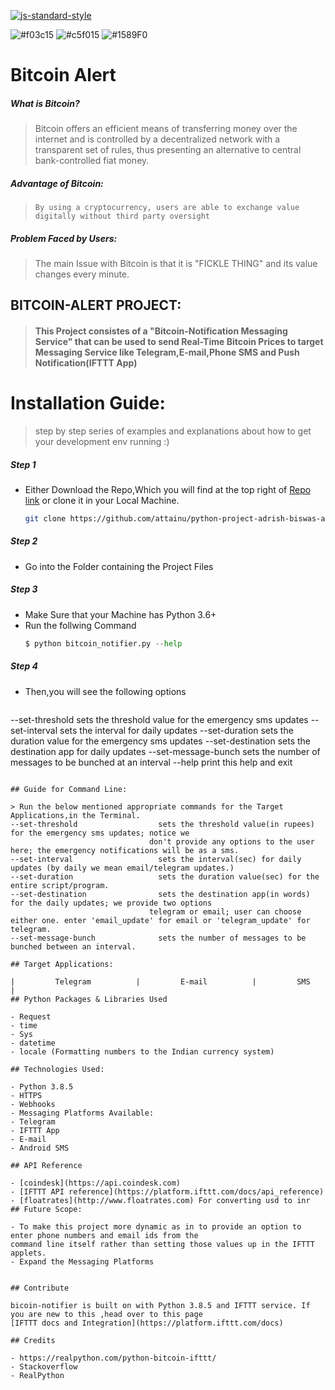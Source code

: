 [![js-standard-style](https://img.shields.io/badge/code%20style-standard-brightgreen.svg?style=flat)](https://github.com/feross/standard)

![#f03c15](https://via.placeholder.com/15/f03c15/000000?text=+) ![#c5f015](https://via.placeholder.com/15/c5f015/000000?text=+) ![#1589F0](https://via.placeholder.com/15/1589F0/000000?text=+)

# Bitcoin Alert 

##### What is Bitcoin?

> Bitcoin offers an efficient means of transferring money over the internet and is controlled by a decentralized network with a transparent set of rules, thus presenting an alternative to central bank-controlled fiat money.

##### Advantage of Bitcoin:

>     By using a cryptocurrency, users are able to exchange value digitally without third party oversight

##### Problem Faced by Users:

> The main Issue with Bitcoin is that it is "FICKLE THING" and its value changes every minute.

## BITCOIN-ALERT PROJECT:

> #### This Project consistes of a "Bitcoin-Notification Messaging Service" that can be used to send Real-Time Bitcoin Prices to target Messaging Service like Telegram,E-mail,Phone SMS and Push Notification(IFTTT App)

# Installation Guide:

> step by step series of examples and explanations about how to get your development env running :)

##### Step 1

- Either Download the Repo,Which you will find at the top right of [Repo link](https://github.com/attainu/python-project-adrish-biswas-au9/tree/dev) or clone it in your Local Machine.
  ```sh
  git clone https://github.com/attainu/python-project-adrish-biswas-au9.git
  ```

##### Step 2

- Go into the Folder containing the Project Files


##### Step 3

- Make Sure that your Machine has Python 3.6+
- Run the follwing Command
  ```python
  $ python bitcoin_notifier.py --help
  ```

##### Step 4

- Then,you will see the following options

  ```sh
--set-threshold                  sets the threshold value for the emergency sms updates
--set-interval                   sets the interval for daily updates
--set-duration                   sets the duration value for the emergency sms updates
--set-destination                sets the destination app for daily updates
--set-message-bunch              sets the number of messages to be bunched at an interval
--help                           print this help and exit
  ```

## Guide for Command Line:

> Run the below mentioned appropriate commands for the Target Applications,in the Terminal.
--set-threshold                  sets the threshold value(in rupees) for the emergency sms updates; notice we 
                                 don't provide any options to the user here; the emergency notifications will be as a sms.
--set-interval                   sets the interval(sec) for daily updates (by daily we mean email/telegram updates.)
--set-duration                   sets the duration value(sec) for the entire script/program.
--set-destination                sets the destination app(in words) for the daily updates; we provide two options     
                                 telegram or email; user can choose either one. enter 'email_update' for email or 'telegram_update' for telegram.
--set-message-bunch              sets the number of messages to be bunched between an interval.

## Target Applications:

|         Telegram          |         E-mail          |         SMS          |
## Python Packages & Libraries Used

- Request
- time
- Sys
- datetime
- locale (Formatting numbers to the Indian currency system)

## Technologies Used:

- Python 3.8.5
- HTTPS
- Webhooks
- Messaging Platforms Available:
  - Telegram
  - IFTTT App
  - E-mail
  - Android SMS

## API Reference

- [coindesk](https://api.coindesk.com)
- [IFTTT API reference](https://platform.ifttt.com/docs/api_reference)
- [floatrates](http://www.floatrates.com) For converting usd to inr
## Future Scope:

- To make this project more dynamic as in to provide an option to enter phone numbers and email ids from the 
  command line itself rather than setting those values up in the IFTTT applets.
- Expand the Messaging Platforms


## Contribute

bicoin-notifier is built on with Python 3.8.5 and IFTTT service. If you are new to this ,head over to this page
[IFTTT docs and Integration](https://platform.ifttt.com/docs)

## Credits

- https://realpython.com/python-bitcoin-ifttt/
- Stackoverflow
- RealPython